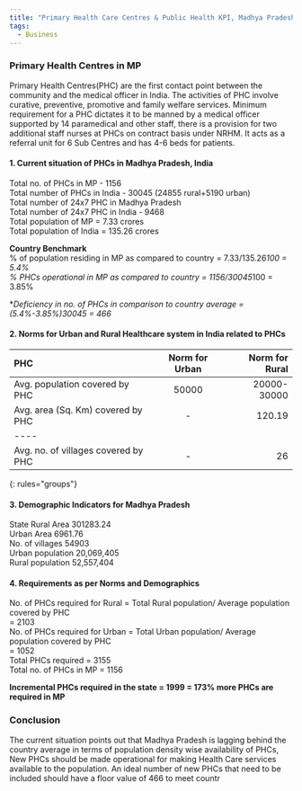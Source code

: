 ```yaml
---
title: "Primary Health Care Centres & Public Health KPI, Madhya Pradesh, India"
tags:
  - Business
---
```

### Primary Health Centres in MP 

Primary Health Centres(PHC) are the first contact point between the community and the medical officer in India. The activities of PHC involve curative, preventive, promotive and family welfare services. 
Minimum requirement for a PHC dictates it to be manned by a medical officer supported by 14 paramedical and other staff, there is a provision for two additional staff nurses at PHCs on contract basis under NRHM. It acts as a referral unit for 6 Sub Centres and has 4-6 beds for patients. 

#### 1. Current situation of PHCs in Madhya Pradesh, India 

Total no. of PHCs in MP - 1156  
Total number of PHCs in India - 30045 (24855 rural+5190 urban)  
Total number of 24x7 PHC in Madhya Pradesh  
Total number of 24x7 PHC in India - 9468  
Total population of MP = 7.33 crores  
Total population of India = 135.26 crores  

**Country Benchmark**  
% of population residing in MP as compared to country = 7.33/135.26*100 = 5.4%  
% PHCs operational in MP as compared to country = 1156/30045*100 = 3.85%  

**Deficiency in no. of PHCs in comparison to country average = (5.4%-3.85%)*30045 = 466**  

#### 2. Norms for Urban and Rural Healthcare system in India related to PHCs

| PHC                                | Norm for Urban | Norm for Rural |
|:-----------------------------------|:--------------:|---------------:|
| Avg. population covered by PHC     |      50000     |  20000-30000   |
| Avg. area (Sq. Km) covered by PHC  |        -       |     120.19     |
|----
| Avg. no. of villages covered by PHC|        -       |       26       |
{: rules="groups"}

#### 3. Demographic Indicators for Madhya Pradesh

State	Rural Area	301283.24  
Urban Area	        6961.76  
No. of villages	      	54903  
Urban population      	20,069,405  	
Rural population      	52,557,404  

#### 4. Requirements as per Norms and Demographics

No. of PHCs required for Rural    = Total Rural population/ Average population covered by PHC  
				  = 2103  
No. of PHCs required for Urban    = Total Urban population/ Average population covered by PHC  
				  = 1052  
Total PHCs required 		  = 3155  
Total no. of PHCs in MP           = 1156  

**Incremental PHCs required in the state = 1999 = 173% more PHCs are required in MP**    

### Conclusion
The current situation points out that Madhya Pradesh is lagging behind the country average in terms of population density wise availability of PHCs, New PHCs should be made operational for making Health Care services available to the population. An ideal number of new PHCs that need to be included should have a floor value of 466 to meet countr
